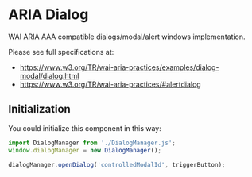 # ARIA Dialog

WAI ARIA AAA compatible dialogs/modal/alert windows implementation.

Please see full specifications at:

* https://www.w3.org/TR/wai-aria-practices/examples/dialog-modal/dialog.html
* https://www.w3.org/TR/wai-aria-practices/#alertdialog

## Initialization

You could initialize this component in this way:

```js
import DialogManager from './DialogManager.js';
window.dialogManager = new DialogManager();

dialogManager.openDialog('controlledModalId', triggerButton);
```
